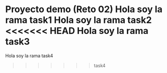 Proyecto demo (Reto 02)
Hola soy la rama task1
Hola soy la rama task2
<<<<<<< HEAD
Hola soy la rama task3
=======
Hola soy la rama task4
>>>>>>> task4

